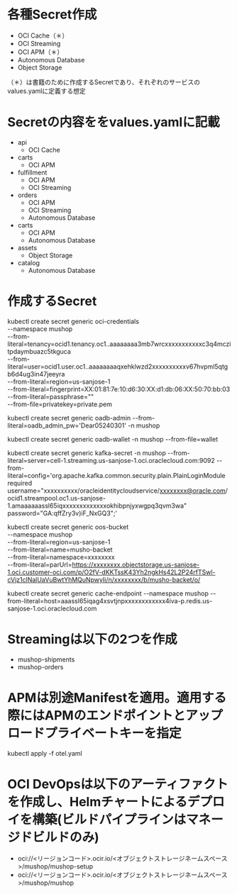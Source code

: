 # 各種Secret作成
- OCI Cache（＊）
- OCI Streaming
- OCI APM（＊）
- Autonomous Database
- Object Storage

（＊）は書籍のために作成するSecretであり、それぞれのサービスのvalues.yamlに定義する想定

# Secretの内容ををvalues.yamlに記載
- api
  - OCI Cache
- carts
  - OCI APM
- fulfillment
  - OCI APM
  - OCI Streaming
- orders
  - OCI APM
  - OCI Streaming
  - Autonomous Database
- carts
  - OCI APM
  - Autonomous Database
- assets
  - Object Storage
- catalog
  - Autonomous Database

# 作成するSecret
  
kubectl create secret generic oci-credentials \
  --namespace mushop \
  --from-literal=tenancy=ocid1.tenancy.oc1..aaaaaaaa3mb7wrcxxxxxxxxxxxc3q4mczitpdaymbuazc5tkguca \
  --from-literal=user=ocid1.user.oc1..aaaaaaaaqxehklwzd2xxxxxxxxxxv67hvpml5qtgb6d4ug3in47jeeyra \
  --from-literal=region=us-sanjose-1 \
  --from-literal=fingerprint=XX:01:81:7e:10:d6:30:XX:d1:db:06:XX:50:70:bb:03 \
  --from-literal=passphrase="" \
  --from-file=privatekey=private.pem

kubectl create secret generic oadb-admin --from-literal=oadb_admin_pw='Dear05240301' -n mushop

kubectl create secret generic oadb-wallet -n mushop --from-file=wallet

kubectl create secret generic kafka-secret -n mushop --from-literal=server=cell-1.streaming.us-sanjose-1.oci.oraclecloud.com:9092 --from-literal=config='org.apache.kafka.common.security.plain.PlainLoginModule required username="xxxxxxxxxx/oracleidentitycloudservice/xxxxxxxx@oracle.com/ocid1.streampool.oc1.us-sanjose-1.amaaaaaassl65iqxxxxxxxxxxxxxokhibpnjyxwgpq3qvm3wa" password="GA:qffZry3v)iF_NxGQ3";'

kubectl create secret generic oos-bucket \
  --namespace mushop \
  --from-literal=region=us-sanjose-1 \
  --from-literal=name=musho-backet \
  --from-literal=namespace=xxxxxxxx \
  --from-literal=parUrl=https://xxxxxxxx.objectstorage.us-sanjose-1.oci.customer-oci.com/p/O2fV-dKKTssK43Yh2ngkHs42L2P24rfTSwl-cVjz1clNalUaVuBwtYhMQuNpwyIi/n/xxxxxxxx/b/musho-backet/o/

kubectl create secret generic cache-endpoint --namespace mushop --from-literal=host=aaassl65iqag4xsvtjnpxxxxxxxxxxxx4iva-p.redis.us-sanjose-1.oci.oraclecloud.com

# Streamingは以下の2つを作成
-  mushop-shipments
-  mushop-orders

# APMは別途Manifestを適用。適用する際にはAPMのエンドポイントとアップロードプライベートキーを指定

kubectl apply -f otel.yaml 

# OCI DevOpsは以下のアーティファクトを作成し、Helmチャートによるデプロイを構築(ビルドパイプラインはマネージドビルドのみ)
- oci://<リージョンコード>.ocir.io/<オブジェクトストレージネームスペース>/mushop/mushop-setup
- oci://<リージョンコード>.ocir.io/<オブジェクトストレージネームスペース>/mushop/mushop